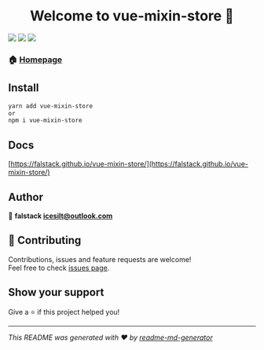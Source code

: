 <h1 align="center">Welcome to vue-mixin-store 👋</h1>
<p>
  <img src="https://img.shields.io/badge/version-1.1.36-blue.svg?cacheSeconds=2592000" />
  <img src="https://travis-ci.org/falstack/vue-mixin-store.svg?branch=master" />
  <a href="https://codecov.io/gh/falstack/vue-mixin-store">
    <img src="https://codecov.io/gh/falstack/vue-mixin-store/branch/master/graph/badge.svg" />
  </a>
</p>

### 🏠 [Homepage](https://github.com/falstack/vue-mixin-store)

## Install

```sh
yarn add vue-mixin-store
or
npm i vue-mixin-store
```

## Docs
[https://falstack.github.io/vue-mixin-store/](https://falstack.github.io/vue-mixin-store/)

## Author

👤 **falstack <icesilt@outlook.com>**


## 🤝 Contributing

Contributions, issues and feature requests are welcome!<br />Feel free to check [issues page](https://github.com/falstack/vue-mixin-store/issues).

## Show your support

Give a ⭐️ if this project helped you!

***
_This README was generated with ❤️ by [readme-md-generator](https://github.com/kefranabg/readme-md-generator)_
